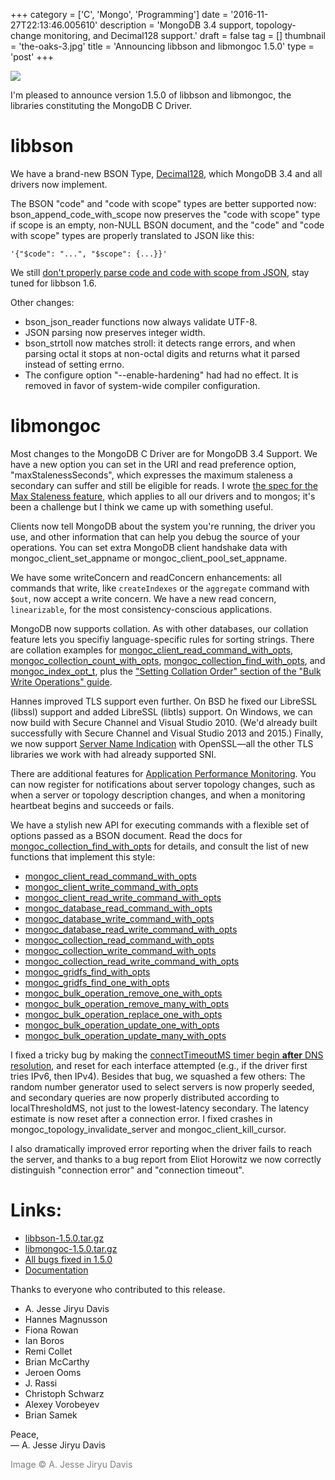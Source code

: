 +++
category = ['C', 'Mongo', 'Programming']
date = '2016-11-27T22:13:46.005610'
description = 'MongoDB 3.4 support, topology-change monitoring, and Decimal128 support.'
draft = false
tag = []
thumbnail = 'the-oaks-3.jpg'
title = 'Announcing libbson and libmongoc 1.5.0'
type = 'post'
+++

<a href="https://www.flickr.com/photos/emptysquare/30197750970/in/photolist-N1tond-NpBkub-NpBmnJ-NpBjAs-NpBmL9-NpBkSf-NpBiFG-N1tnhN-NpBk2h"><img src="the-oaks-3.jpg" /></a>

I'm pleased to announce version 1.5.0 of libbson and libmongoc,
the libraries constituting the MongoDB C Driver.

# libbson

We have a brand-new BSON Type, [Decimal128](http://mongoc.org/libbson/current/bson_decimal128_t.html), which MongoDB 3.4 and all drivers now implement.

The BSON "code" and "code with scope" types are better supported now: bson_append_code_with_scope now preserves the "code with scope" type if scope is an empty, non-NULL BSON document, and the "code" and "code with scope" types are properly translated to JSON like this:

```
'{"$code": "...", "$scope": {...}}'
```

We still [don't properly parse code and code with scope from JSON](https://jira.mongodb.org/browse/CDRIVER-1913), stay tuned for libbson 1.6.

Other changes:

* bson_json_reader functions now always validate UTF-8.
* JSON parsing now preserves integer width.
* bson_strtoll now matches stroll: it detects range errors, and when
parsing octal it stops at non-octal digits and returns what it parsed
instead of setting errno.
* The configure option "--enable-hardening" had had no effect. It is removed
in favor of system-wide compiler configuration.

# libmongoc

Most changes to the MongoDB C Driver are for MongoDB 3.4 Support. We have a new option you can set in the URI and read preference option, "maxStalenessSeconds", which expresses the maximum staleness a secondary can suffer and still be eligible for reads. I wrote [the spec for the Max Staleness feature](https://github.com/mongodb/specifications/blob/master/source/max-staleness/max-staleness.rst), which applies to all our drivers and to mongos; it's been a challenge but I think we came up with something useful.

Clients now tell MongoDB about the system you're running, the driver you use, and other information that can help you debug the source of your operations. You can set extra MongoDB client handshake data with mongoc_client_set_appname or mongoc_client_pool_set_appname.

We have some writeConcern and readConcern enhancements: all commands that write, like ``createIndexes`` or the ``aggregate`` command with ``$out``, now accept a write concern. We have a new read concern, ``linearizable``, for the most consistency-conscious applications.

MongoDB now supports collation. As with other databases, our collation feature lets you specifiy language-specific rules for sorting strings. There are collation examples for [mongoc_client_read_command_with_opts](http://mongoc.org/libmongoc/current/mongoc_client_read_command_with_opts.html), [mongoc_collection_count_with_opts](http://mongoc.org/libmongoc/current/mongoc_collection_count_with_opts.html), [mongoc_collection_find_with_opts](http://mongoc.org/libmongoc/current/mongoc_collection_find_with_opts.html), and [mongoc_index_opt_t](http://mongoc.org/libmongoc/current/mongoc_index_opt_t.html), plus the ["Setting Collation Order" section of the "Bulk Write Operations" guide](http://mongoc.org/libmongoc/current/bulk.html#bulk-write-collation).

Hannes improved TLS support even further. On BSD he fixed our LibreSSL (libssl) support and added LibreSSL (libtls) support. On Windows, we can now build with Secure Channel and Visual Studio 2010. (We'd already built successfully with Secure Channel and Visual Studio 2013 and 2015.) Finally, we now support [Server Name Indication](https://en.wikipedia.org/wiki/Server_Name_Indication) with OpenSSL&mdash;all the other TLS libraries we work with had already supported SNI.

There are additional features for [Application Performance Monitoring](http://mongoc.org/libmongoc/current/application-performance-monitoring.html). You can now register for notifications about server topology changes, such as when a server or topology description changes, and when a monitoring heartbeat begins and succeeds or fails.

We have a stylish new API for executing commands with a flexible set of options passed as a BSON document. Read the docs for [mongoc_collection_find_with_opts](http://mongoc.org/libmongoc/current/mongoc_collection_find_with_opts.html) for details, and consult the list of new functions that implement this style:

* [mongoc_client_read_command_with_opts](http://mongoc.org/libmongoc/current/mongoc_client_read_command_with_opts.html)
* [mongoc_client_write_command_with_opts](http://mongoc.org/libmongoc/current/mongoc_client_write_command_with_opts.html)
* [mongoc_client_read_write_command_with_opts](http://mongoc.org/libmongoc/current/mongoc_client_read_write_command_with_opts.html)
* [mongoc_database_read_command_with_opts](http://mongoc.org/libmongoc/current/mongoc_database_read_command_with_opts.html)
* [mongoc_database_write_command_with_opts](http://mongoc.org/libmongoc/current/mongoc_database_write_command_with_opts.html)
* [mongoc_database_read_write_command_with_opts](http://mongoc.org/libmongoc/current/mongoc_database_read_write_command_with_opts.html)
* [mongoc_collection_read_command_with_opts](http://mongoc.org/libmongoc/current/mongoc_collection_read_command_with_opts.html)
* [mongoc_collection_write_command_with_opts](http://mongoc.org/libmongoc/current/mongoc_collection_write_command_with_opts.html)
* [mongoc_collection_read_write_command_with_opts](http://mongoc.org/libmongoc/current/mongoc_collection_read_write_command_with_opts.html)
* [mongoc_gridfs_find_with_opts](http://mongoc.org/libmongoc/current/mongoc_gridfs_find_with_opts.html)
* [mongoc_gridfs_find_one_with_opts](http://mongoc.org/libmongoc/current/mongoc_gridfs_find_one_with_opts.html)
* [mongoc_bulk_operation_remove_one_with_opts](http://mongoc.org/libmongoc/current/mongoc_bulk_operation_remove_one_with_opts.html)
* [mongoc_bulk_operation_remove_many_with_opts](http://mongoc.org/libmongoc/current/mongoc_bulk_operation_remove_many_with_opts.html)
* [mongoc_bulk_operation_replace_one_with_opts](http://mongoc.org/libmongoc/current/mongoc_bulk_operation_replace_one_with_opts.html)
* [mongoc_bulk_operation_update_one_with_opts](http://mongoc.org/libmongoc/current/mongoc_bulk_operation_update_one_with_opts.html)
* [mongoc_bulk_operation_update_many_with_opts](http://mongoc.org/libmongoc/current/mongoc_bulk_operation_update_many_with_opts.html)

I fixed a tricky bug by making the [connectTimeoutMS timer begin **after** DNS resolution](https://jira.mongodb.org/browse/CDRIVER-1571), and reset for each interface attempted (e.g., if the driver first tries IPv6, then IPv4). Besides that bug, we squashed a few others: The random number generator used to select servers is now properly seeded, and secondary queries are now properly distributed according to localThresholdMS, not just to the lowest-latency secondary. The latency estimate is now reset after a connection error. I fixed crashes in mongoc_topology_invalidate_server and mongoc_client_kill_cursor.

I also dramatically improved error reporting when the driver fails to reach the server, and thanks to a bug report from Eliot Horowitz we now correctly distinguish "connection error" and "connection timeout".

# Links:


* [libbson-1.5.0.tar.gz](https://github.com/mongodb/libbson/releases/download/1.5.0/libbson-1.5.0.tar.gz)
* [libmongoc-1.5.0.tar.gz](https://github.com/mongodb/mongo-c-driver/releases/download/1.5.0/mongo-c-driver-1.5.0.tar.gz)
* [All bugs fixed in 1.5.0](https://jira.mongodb.org/issues/?jql=project%20%3D%20CDRIVER%20AND%20fixVersion%20%3D%201.5.0%20ORDER%20BY%20due%20ASC%2C%20priority%20DESC%2C%20created%20ASC)
* [Documentation](http://mongoc.org/)

Thanks to everyone who contributed to this release.

<ul><li>A. Jesse Jiryu Davis<li>Hannes Magnusson<li>Fiona Rowan<li>Ian Boros<li>Remi Collet<li>Brian McCarthy<li>Jeroen Ooms<li>J. Rassi<li>Christoph Schwarz<li>Alexey Vorobeyev<li>Brian Samek</ul>

Peace,<br>
&mdash; A. Jesse Jiryu Davis


<span style="color: gray">Image &copy; A. Jesse Jiryu Davis</span>
